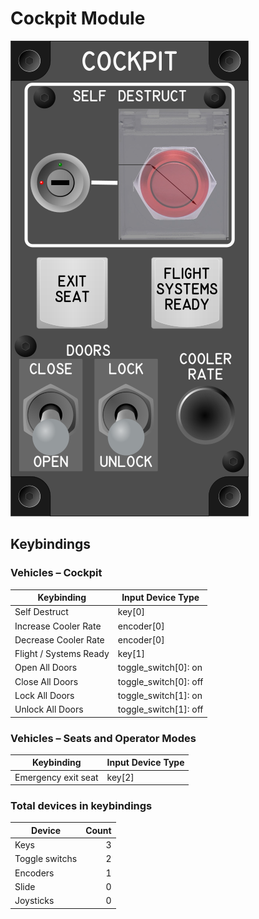 # Cockpit Module

![Cockpit Module](images/CockpitModule-60mmWidth.png)

## Keybindings

### Vehicles – Cockpit

| Keybinding             | Input Device Type     |
| ---------------------- | ----------------------|
| Self Destruct          | key[0]                |
| Increase Cooler Rate   | encoder[0]            |
| Decrease Cooler Rate   | encoder[0]            |
| Flight / Systems Ready | key[1]                |
| Open All Doors         | toggle_switch[0]: on  |
| Close All Doors        | toggle_switch[0]: off |
| Lock All Doors         | toggle_switch[1]: on  |
| Unlock All Doors       | toggle_switch[1]: off |

### Vehicles – Seats and Operator Modes

| Keybinding             | Input Device Type     |
| ---------------------- | ----------------------|
| Emergency exit seat    | key[2]                |

### Total devices in keybindings

| Device               |  Count |
| -------------------- | -----: |
| Keys                 |      3 |
| Toggle switchs       |      2 |
| Encoders             |      1 |
| Slide                |      0 |
| Joysticks            |      0 |
